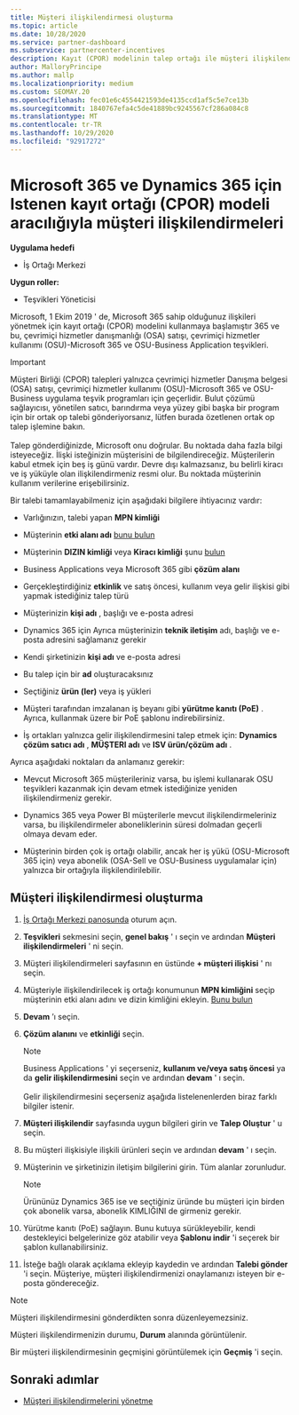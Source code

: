 ```yaml
---
title: Müşteri ilişkilendirmesi oluşturma
ms.topic: article
ms.date: 10/28/2020
ms.service: partner-dashboard
ms.subservice: partnercenter-incentives
description: Kayıt (CPOR) modelinin talep ortağı ile müşteri ilişkilendirmeleri oluşturun. Microsoft 365 & Dynamics 365 müşterileri için Sales, Usage, teşvikleri yönetimine yardımcı olur.
author: MalloryPrincipe
ms.author: mallp
ms.localizationpriority: medium
ms.custom: SEOMAY.20
ms.openlocfilehash: fec01e6c4554421593de4135ccd1af5c5e7ce13b
ms.sourcegitcommit: 1840767efa4c5de41889bc9245567cf286a084c8
ms.translationtype: MT
ms.contentlocale: tr-TR
ms.lasthandoff: 10/29/2020
ms.locfileid: "92917272"
---
```

# <a name="customer-associations-via-the-claimed-partner-of-record-cpor-model-for-microsoft-365-and-dynamics-365"></a>Microsoft 365 ve Dynamics 365 için Istenen kayıt ortağı (CPOR) modeli aracılığıyla müşteri ilişkilendirmeleri

**Uygulama hedefi**

- İş Ortağı Merkezi

**Uygun roller:**

- Teşvikleri Yöneticisi

Microsoft, 1 Ekim 2019 ' de, Microsoft 365 sahip olduğunuz ilişkileri yönetmek için kayıt ortağı (CPOR) modelini kullanmaya başlamıştır 365 ve bu, çevrimiçi hizmetler danışmanlığı (OSA) satışı, çevrimiçi hizmetler kullanımı (OSU)-Microsoft 365 ve OSU-Business Application teşvikleri.

>[!Important]
> Müşteri Birliği (CPOR) talepleri yalnızca çevrimiçi hizmetler Danışma belgesi (OSA) satışı, çevrimiçi hizmetler kullanımı (OSU)-Microsoft 365 ve OSU-Business uygulama teşvik programları için geçerlidir. Bulut çözümü sağlayıcısı, yönetilen satıcı, barındırma veya yüzey gibi başka bir program için bir ortak op talebi gönderiyorsanız, lütfen burada özetlenen ortak op talep işlemine bakın. <br><br>Talep gönderdiğinizde, Microsoft onu doğrular. Bu noktada daha fazla bilgi isteyeceğiz. İlişki isteğinizin müşterisini de bilgilendireceğiz. Müşterilerin kabul etmek için beş iş günü vardır. Devre dışı kalmazsanız, bu belirli kiracı ve iş yüküyle olan ilişkilendirmeniz resmi olur. Bu noktada müşterinin kullanım verilerine erişebilirsiniz. 

Bir talebi tamamlayabilmeniz için aşağıdaki bilgilere ihtiyacınız vardır:

- Varlığınızın, talebi yapan **MPN kimliği**

- Müşterinin **etki alanı adı** [bunu bulun](find-ids-and-domain-names.md)

- Müşterinin **DIZIN kimliği** veya **Kiracı kimliği** şunu [bulun](find-ids-and-domain-names.md)

- Business Applications veya Microsoft 365 gibi **çözüm alanı**

- Gerçekleştirdiğiniz **etkinlik** ve satış öncesi, kullanım veya gelir ilişkisi gibi yapmak istediğiniz talep türü

- Müşterinizin **kişi adı** , başlığı ve e-posta adresi

- Dynamics 365 için Ayrıca müşterinizin **teknik iletişim** adı, başlığı ve e-posta adresini sağlamanız gerekir

- Kendi şirketinizin **kişi adı** ve e-posta adresi

- Bu talep için bir **ad** oluşturacaksınız

- Seçtiğiniz **ürün (ler)** veya iş yükleri

- Müşteri tarafından imzalanan iş beyanı gibi **yürütme kanıtı (PoE)** . Ayrıca, kullanmak üzere bir PoE şablonu indirebilirsiniz.

- İş ortakları yalnızca gelir ilişkilendirmesini talep etmek için: **Dynamics çözüm satıcı adı** , **MÜŞTERI adı** ve **ISV ürün/çözüm adı** . 

Ayrıca aşağıdaki noktaları da anlamanız gerekir:

- Mevcut Microsoft 365 müşterileriniz varsa, bu işlemi kullanarak OSU teşvikleri kazanmak için devam etmek istediğinize yeniden ilişkilendirmeniz gerekir.

- Dynamics 365 veya Power BI müşterilerle mevcut ilişkilendirmeleriniz varsa, bu ilişkilendirmeler aboneliklerinin süresi dolmadan geçerli olmaya devam eder.

- Müşterinin birden çok iş ortağı olabilir, ancak her iş yükü (OSU-Microsoft 365 için) veya abonelik (OSA-Sell ve OSU-Business uygulamalar için) yalnızca bir ortağıyla ilişkilendirilebilir.

## <a name="create-a-customer-association"></a>Müşteri ilişkilendirmesi oluşturma

1. [İş Ortağı Merkezi panosunda](https://partner.microsoft.com/dashboard/) oturum açın.

2. **Teşvikleri** sekmesini seçin, **genel bakış** ' ı seçin ve ardından **Müşteri ilişkilendirmeleri** ' ni seçin.

3. Müşteri ilişkilendirmeleri sayfasının en üstünde **+ müşteri ilişkisi** ' nı seçin.

4. Müşteriyle ilişkilendirilecek iş ortağı konumunun **MPN kimliğini** seçip müşterinin etki alanı adını ve dizin kimliğini ekleyin. [Bunu bulun](find-ids-and-domain-names.md)

5. **Devam** ’ı seçin.

6. **Çözüm alanını** ve **etkinliği** seçin. 

   >[!Note]
   >
   >Business Applications ' yi seçerseniz, **kullanım ve/veya satış öncesi** ya da **gelir ilişkilendirmesini** seçin ve ardından **devam** ' ı seçin. 
   <br><br>Gelir ilişkilendirmesini seçerseniz aşağıda listelenenlerden biraz farklı bilgiler istenir.

7. **Müşteri ilişkilendir** sayfasında uygun bilgileri girin ve **Talep Oluştur** ' u seçin.

8. Bu müşteri ilişkisiyle ilişkili ürünleri seçin ve ardından **devam** ' ı seçin.

9. Müşterinin ve şirketinizin iletişim bilgilerini girin. Tüm alanlar zorunludur. 

   >[!NOTE]
   >Ürününüz Dynamics 365 ise ve seçtiğiniz üründe bu müşteri için birden çok abonelik varsa, abonelik KIMLIĞINI de girmeniz gerekir.

10. Yürütme kanıtı (PoE) sağlayın. Bunu kutuya sürükleyebilir, kendi destekleyici belgelerinize göz atabilir veya **Şablonu indir** 'i seçerek bir şablon kullanabilirsiniz. 

11. İsteğe bağlı olarak açıklama ekleyip kaydedin ve ardından **Talebi gönder** 'i seçin. Müşteriye, müşteri ilişkilendirmenizi onaylamanızı isteyen bir e-posta göndereceğiz.

   >[!NOTE]
   >Müşteri ilişkilendirmesini gönderdikten sonra düzenleyemezsiniz.

Müşteri ilişkilendirmenizin durumu, **Durum** alanında görüntülenir.

Bir müşteri ilişkilendirmesinin geçmişini görüntülemek için **Geçmiş** 'i seçin.

## <a name="next-steps"></a>Sonraki adımlar

- [Müşteri ilişkilendirmelerini yönetme](incentives-manage-customer-associations.md)